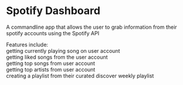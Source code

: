 # Spotify Dashboard
  A commandline app that allows the user to grab information from their spotify accounts using the Spotify API 
  
  Features include:  
    getting currently playing song on user account  
    getting liked songs from the user account  
    getting top songs from user account  
    getting top artists from user account  
    creating a playlist from their curated discover weekly playlist  
  
  
  
  
